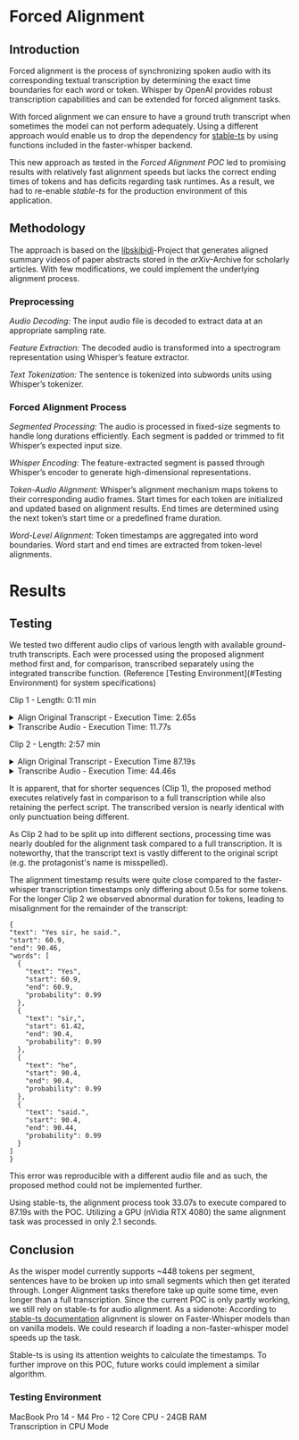 # Forced Alignment

## Introduction

Forced alignment is the process of synchronizing spoken audio with its corresponding textual transcription by 
determining the exact time boundaries for each word or token. 
Whisper by OpenAI provides robust transcription capabilities and can be extended for forced alignment tasks.

With forced alignment we can ensure to have a ground truth transcript when sometimes the model can not perform adequately.
Using a different approach would enable us to drop the dependency for [stable-ts](https://github.com/jianfch/stable-ts) 
by using functions included in the faster-whisper backend.

This new approach as tested in the *Forced Alignment POC* led to promising results with relatively fast alignment speeds but lacks 
the correct ending times of tokens and has deficits regarding task runtimes.
As a result, we had to re-enable *stable-ts* for the production environment of this application.

## Methodology

The approach is based on the [libskibidi](https://github.com/milkey-mouse/libskibidi/tree/master)-Project that generates 
aligned summary videos of paper abstracts stored in the *arXiv*-Archive for scholarly articles. With few modifications, 
we could implement the underlying alignment process.

### Preprocessing
*Audio Decoding:* The input audio file is decoded to extract data at an appropriate sampling rate.

*Feature Extraction:* The decoded audio is transformed into a spectrogram representation using Whisper’s feature extractor.

*Text Tokenization:* The sentence is tokenized into subwords units using Whisper’s tokenizer.

### Forced Alignment Process

*Segmented Processing:*
The audio is processed in fixed-size segments to handle long durations efficiently.
Each segment is padded or trimmed to fit Whisper’s expected input size.

*Whisper Encoding:*
The feature-extracted segment is passed through Whisper’s encoder to generate high-dimensional representations.

*Token-Audio Alignment:*
Whisper’s alignment mechanism maps tokens to their corresponding audio frames.
Start times for each token are initialized and updated based on alignment results.
End times are determined using the next token’s start time or a predefined frame duration.

*Word-Level Alignment:*
Token timestamps are aggregated into word boundaries.
Word start and end times are extracted from token-level alignments.

# Results

## Testing

We tested two different audio clips of various length with available ground-truth transcripts.
Each were processed using the proposed alignment method first and, for comparison, transcribed separately using the 
integrated transcribe function.
(Reference [Testing Environment](#Testing Environment) for system specifications)

Clip 1 - Length: 0:11 min
<details>
<summary>Align Original Transcript - Execution Time: 2.65s</summary>
"And so, my fellow Americans: ask not what your country can do for you — ask what you can do for your country."
</details>

<details>
<summary>Transcribe Audio - Execution Time: 11.77s</summary>
" And so, my fellow Americans, ask not what your country can do for you, ask what you can do for your country."
</details>


Clip 2 - Length: 2:57 min
<details>
<summary>Align Original Transcript - Execution Time 87.19s</summary>
"Of the many times he had examined mister Wicker's window and pored over the rope, the ship and the Nubian boy, he had 
never gone into mister Wicker's shop. So now, alone until someone should answer the bell, he looked eagerly, if 
uneasily, around him. What with the one window and the lowering day outside, the long narrow shop was somber. 
Heavy hand hewn beams crossed it from one side to the other. mister Wicker's back being toward the source of light, 
Chris could not see his face. The double fans of minute wrinkles breaking from eye corner to temple and joining with 
those over the cheekbones were drawn into the horizontal lines across the domed forehead. Little tufts of white fuzz 
above the ears were all that remained of the antiquarian's hair, but what drew and held Chris's gaze were the old man's 
eyes. Chris blinked and looked again. Yes, they were still there. Chris swallowed and his voice came back to him. 
Yes sir, he said. I saw your sign, and I know a boy who needs the job. He's a schoolmate of mine. Jakey Harris, 
his name is, and he really needs the job. I I just wondered if the place was still open. What he saw was a fresh 
cheeked lad tall for thirteen, sturdy, with sincerity and good humor in his face, and something sensitive and appealing 
about his eyes. He guessed there must be a lively fire in that room beyond. Would that interfere with Jakey's getting 
the job, sir? But even as he slowly turned, the thought pierced his mind, Why had he not seen the reflection of the 
headlights of the cars moving up around the corner of Water Street and up the hill toward the traffic signals? 
The room seemed overly still. Then, in that second, he turned and faced about. The wide bow window was there before him, 
the three objects he liked best showing frosty in the moonlight that poured in from across the water. Across the water 
Where was the freeway? It was no longer there, nor were the high walls and smokestacks of factories to be seen. 
The warehouses were still there. Flabbergasted and breathless, Chris was unaware that he had moved closer to peer out 
the window in every direction. No electric signs, no lamplit streets. Where the People's Drugstore had stood but a half 
hour before, rose the roofs of what was evidently an inn. A courtyard was sparsely lit by a flaring torch or two, 
showing a swinging sign hung on a post. The post was planted at the edge of what was now a broad and muddy road. 
A coach with its top piled high with luggage stamped to a halt beside the flagged courtyard. They moved into the inn 
the coach rattled off to the stable. My window has a power for those few who are to see."
</details>

<details>
<summary>Transcribe Audio - Execution Time: 44.46s</summary>
" After many times he examined Mr. Worker's window and poured over the rope, the ship, and the Nubian boy, 
he had never gone into Mr. Worker's shop. So now, alone until someone should answer the bell, they looked eagerly, 
if uneasily, around him. What with the one window and the lowering day outside, the long, narrow shop was somber. 
Heavy hand-hewn beams crossed it from one side to the other. Mr. Worker's back being toward the source of light, 
Chris could not see his face. The double fans and minute wrinkles breaking from eye-corner to temple and joining 
with those over the cheekbones were drawn into the horizontal lines across the domed forehead. Little tufts of 
white fuzz above the ears were all that remained of the antiquarian's hair. But what drew and held Chris's gaze 
were the old man's eyes. Chris blinked and looked again. Yes, they were still there. Chris swallowed. 
And his voice came back to him. Yes, sir, he said. I saw your sign, and I know a boy who needs the job. 
He's a schoolmate of mine. J.D. Harris' name is, and he really needs the job. I just wondered if the place 
was still open. What he saw was a fresh-cheeked lad, tall for thirteen, sturdy, with sincerity and good humor 
in his face, and something sensitive and appealing about his eyes. he guessed there must be a lively fire in that 
room beyond would that interfere with jakey getting the job sir but even as he slowly turned the thought pierced 
his mind why have you not seen the reflection of the headlights of the cars moving up around the corner of wall 
under street and up the hill toward the traffic signals The wide bow window was there before him. The three objects 
he liked best, showing Frosty and the moonlight that poured in from across the water. Across the water? 
Where was the freeway? It was no longer there. Nor were the high walls and smokestacks of factories to be seen. 
The warehouses were still there. Flabbergasted and breathless, Chris was unaware that he had moved closer to peer 
out the window in every direction. No electric signs. No lamplit streets. Where the people's drugstore had stood 
but half an hour before rose the roofs of what was evidentially an inn. A courtyard was firstly lit by a flaring 
torch or two, showing a swinging sign hung on a post. The post was planted at the edge of what was now a broad and 
muddy road. The coach with its top piled high with luggage stamped to a halt beside the flagged courtyard. 
they moved into the inn the coach rattled off to the stable my window has a power for those few who are to see"
</details>

It is apparent, that for shorter sequences (Clip 1), the proposed method executes relatively fast in comparison to a full 
transcription while also retaining the perfect script. The transcribed version is nearly identical with only 
punctuation being different. 

As Clip 2 had to be split up into different sections, processing time was nearly doubled for the alignment task compared
to a full transcription. It is noteworthy, that the transcript text is vastly different to the original script (e.g. 
the protagonist's name is misspelled).

The alignment timestamp results were quite close compared to the faster-whisper transcription timestamps only differing 
about 0.5s for some tokens. For the longer Clip 2 we observed abnormal duration for tokens, leading to misalignment for 
the remainder of the transcript:

```
{
"text": "Yes sir, he said.",
"start": 60.9,
"end": 90.46,
"words": [
  {
    "text": "Yes",
    "start": 60.9,
    "end": 60.9,
    "probability": 0.99
  },
  {
    "text": "sir,",
    "start": 61.42,
    "end": 90.4,
    "probability": 0.99
  },
  {
    "text": "he",
    "start": 90.4,
    "end": 90.4,
    "probability": 0.99
  },
  {
    "text": "said.",
    "start": 90.4,
    "end": 90.44,
    "probability": 0.99
  }
]
}
```
This error was reproducible with a different audio file and as such, the proposed method could not be implemented 
further. 

Using stable-ts, the alignment process took 33.07s to execute compared to 87.19s with the POC. 
Utilizing a GPU (nVidia RTX 4080) the same alignment task was processed in only 2.1 seconds.

## Conclusion

As the wisper model currently supports ~448 tokens per segment, sentences have to be broken up into small 
segments which then get iterated through. Longer Alignment tasks therefore take up quite some time, 
even longer than a full transcription.
Since the current POC is only partly working, we still rely on stable-ts for audio alignment.
As a sidenote: According to 
[stable-ts documentation](https://github.com/jianfch/stable-ts) alignment is slower on Faster-Whisper models than on 
vanilla models. We could research if loading a non-faster-whisper model speeds up the task.

Stable-ts is using its attention weights to calculate the timestamps. To further improve on this POC, 
future works could implement a similar algorithm. 


### Testing Environment
MacBook Pro 14 - M4 Pro - 12 Core CPU - 24GB RAM <br>
Transcription in CPU Mode